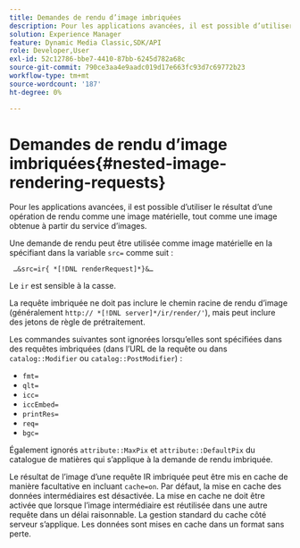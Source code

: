 ```yaml
---
title: Demandes de rendu d’image imbriquées
description: Pour les applications avancées, il est possible d’utiliser le résultat d’une opération de rendu comme une image matérielle, tout comme une image obtenue à partir du service d’images.
solution: Experience Manager
feature: Dynamic Media Classic,SDK/API
role: Developer,User
exl-id: 52c12786-bbe7-4410-87bb-6245d782a68c
source-git-commit: 790ce3aa4e9aadc019d17e663fc93d7c69772b23
workflow-type: tm+mt
source-wordcount: '187'
ht-degree: 0%

---
```


# Demandes de rendu d’image imbriquées{#nested-image-rendering-requests}

Pour les applications avancées, il est possible d’utiliser le résultat d’une opération de rendu comme une image matérielle, tout comme une image obtenue à partir du service d’images.

Une demande de rendu peut être utilisée comme image matérielle en la spécifiant dans la variable `src=` comme suit :

` …&src=ir{ *[!DNL renderRequest]*}&…`

Le `ir` est sensible à la casse.

La requête imbriquée ne doit pas inclure le chemin racine de rendu d’image (généralement `http:// *[!DNL server]*/ir/render/'`), mais peut inclure des jetons de règle de prétraitement.

Les commandes suivantes sont ignorées lorsqu’elles sont spécifiées dans des requêtes imbriquées (dans l’URL de la requête ou dans `catalog::Modifier` ou `catalog::PostModifier`) :

* `fmt=`
* `qlt=`
* `icc=`
* `iccEmbed=`
* `printRes=`
* `req=`
* `bgc=`

Également ignorés `attribute::MaxPix` et `attribute::DefaultPix` du catalogue de matières qui s’applique à la demande de rendu imbriquée.

Le résultat de l’image d’une requête IR imbriquée peut être mis en cache de manière facultative en incluant `cache=on`. Par défaut, la mise en cache des données intermédiaires est désactivée. La mise en cache ne doit être activée que lorsque l’image intermédiaire est réutilisée dans une autre requête dans un délai raisonnable. La gestion standard du cache côté serveur s’applique. Les données sont mises en cache dans un format sans perte.

